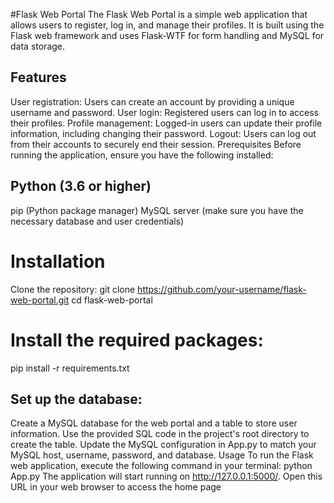 ﻿#Flask Web Portal
The Flask Web Portal is a simple web application that allows users to register, log in, and manage their profiles. It is built using the Flask web framework and uses Flask-WTF for form handling and MySQL for data storage.

## Features
User registration: Users can create an account by providing a unique username and password.
User login: Registered users can log in to access their profiles.
Profile management: Logged-in users can update their profile information, including changing their password.
Logout: Users can log out from their accounts to securely end their session.
Prerequisites
Before running the application, ensure you have the following installed:

## Python (3.6 or higher)
pip (Python package manager)
MySQL server (make sure you have the necessary database and user credentials)
# Installation
Clone the repository:
git clone https://github.com/your-username/flask-web-portal.git
cd flask-web-portal
# Install the required packages:
pip install -r requirements.txt
## Set up the database:
Create a MySQL database for the web portal and a table to store user information. Use the provided SQL code in the project's root directory to create the table.
Update the MySQL configuration in App.py to match your MySQL host, username, password, and database.
Usage
To run the Flask web application, execute the following command in your terminal:
python App.py
The application will start running on http://127.0.0.1:5000/. Open this URL in your web browser to access the home page
